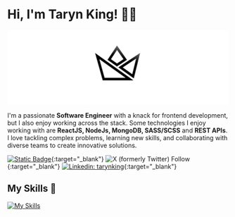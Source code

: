 # Hi, I'm Taryn King! 👋🏾

![Crown Banner Image](https://github.com/TK1ng/TK1ng/blob/master/assets/crown--illuminated.svg)

I'm a  passionate **Software Engineer** with a knack for frontend development, but I also enjoy working across the stack.  Some technologies I enjoy working with are **ReactJS, NodeJs, MongoDB,  SASS/SCSS** and **REST APIs**. I love tackling complex problems, learning new skills, and collaborating with diverse teams to create innovative solutions.

[![Static Badge](https://img.shields.io/badge/tarynking.dev-website?style=flat&labelColor=262e33&color=db976f&link=https%3A%2F%2Fwww.tarynking.dev)](https://www.tarynking.dev){:target="_blank"}
![X (formerly Twitter) Follow](https://img.shields.io/twitter/follow/iimkiing){:target="_blank"}
[![Linkedin: tarynking](https://img.shields.io/badge/-tarynking-blue?style=flat&logo=Linkedin&logoColor=white&link=https://www.linkedin.com/in/taryn-king/)](https://www.linkedin.com/in/taryn-king/){:target="_blank"}


## My Skills 🧠

[![My Skills](https://skillicons.dev/icons?i=html,css,sass,js,typescript,react,nodejs,expressjs,mongo,postgresql,aws,jest,figma&theme=dark)](https://skillicons.dev)
